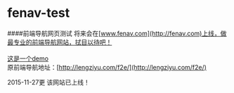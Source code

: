 # fenav-test
####前端导航网页测试
将来会在[www.fenav.com](http://fenav.com)上线，做最专业的前端导航网站，拭目以待吧！
<br>
<br>
[这是一个demo](http://lengziyu.com/t/fenav-test-master/)
<br>
原前端导航地址：[http://lengziyu.com/f2e/](http://lengziyu.com/f2e/)

2015-11-27更
该网站已上线！
